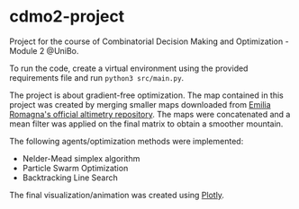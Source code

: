 # cdmo2-project
Project for the course of Combinatorial Decision Making and Optimization - Module 2 @UniBo.

To run the code, create a virtual environment using the provided requirements file and run `python3 src/main.py`.

The project is about gradient-free optimization. The map contained in this project was created by merging smaller maps downloaded from [Emilia Romagna's official altimetry repository](https://geoportale.regione.emilia-romagna.it/download/download-data?type=raster). The maps were concatenated and a mean filter was applied on the final matrix to obtain a smoother mountain.

The following agents/optimization methods were implemented:
- Nelder-Mead simplex algorithm
- Particle Swarm Optimization
- Backtracking Line Search

The final visualization/animation was created using [Plotly](https://plotly.com/).
